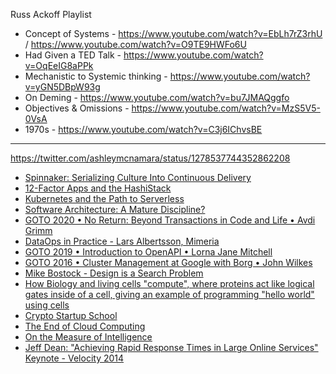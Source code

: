 
Russ Ackoff Playlist

* Concept of Systems - https://www.youtube.com/watch?v=EbLh7rZ3rhU / https://www.youtube.com/watch?v=O9TE9HWFo6U
* Had Given a TED Talk - https://www.youtube.com/watch?v=OqEeIG8aPPk
* Mechanistic to Systemic thinking - https://www.youtube.com/watch?v=yGN5DBpW93g
* On Deming - https://www.youtube.com/watch?v=bu7JMAQggfo
* Objectives & Omissions - https://www.youtube.com/watch?v=MzS5V5-0VsA
* 1970s - https://www.youtube.com/watch?v=C3j6IChvsBE
---

https://twitter.com/ashleymcnamara/status/1278537744352862208

* [Spinnaker: Serializing Culture Into Continuous Delivery](https://www.youtube.com/watch?v=d_lFZtlM5KI)
* [12-Factor Apps and the HashiStack](https://www.youtube.com/watch?v=gf43TcWjBrE)
* [Kubernetes and the Path to Serverless](https://www.youtube.com/watch?&v=oNa3xK2GFKY)
* [Software Architecture: A Mature Discipline?](https://www.youtube.com/watch?v=70kyGrjs8rU)
* [GOTO 2020 • No Return: Beyond Transactions in Code and Life • Avdi Grimm](https://www.youtube.com/watch?v=R9FwIYAM1ao)
* [DataOps in Practice - Lars Albertsson, Mimeria](https://www.youtube.com/watch?v=EdlY8x-1lOE)
* [GOTO 2019 • Introduction to OpenAPI • Lorna Jane Mitchell](https://www.youtube.com/watch?v=s9u3mXQZbXI)
* [GOTO 2016 • Cluster Management at Google with Borg • John Wilkes](https://www.youtube.com/watch?v=0W49z8hVn0k)
* [Mike Bostock - Design is a Search Problem](https://www.youtube.com/watch?v=fThhbt23SGM)
* [How Biology and living cells "compute", where proteins act like logical gates inside of a cell, giving an example of programming "hello world" using cells](https://www.youtube.com/watch?v=-1fqgrF7fXU)
* [Crypto Startup School](https://a16z.com/crypto-startup-school/)
* [The End of Cloud Computing](https://www.youtube.com/watch?v=4QTAtFaIiyc)
* [On the Measure of Intelligence](https://www.youtube.com/watch?v=GpWLZUbPhr0)
* [Jeff Dean: "Achieving Rapid Response Times in Large Online Services" Keynote - Velocity 2014](https://www.youtube.com/watch?v=1-3Ahy7Fxsc)
                
